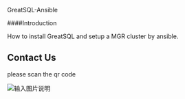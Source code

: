 GreatSQL-Ansible

####Introduction

How to install GreatSQL and setup a MGR cluster by ansible.

## Contact Us
please scan the qr code

![输入图片说明](https://images.gitee.com/uploads/images/2021/0802/143402_f9d6cb61_8779455.jpeg "greatsql社区-wx-qrcode-0.5m.jpg")